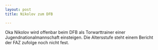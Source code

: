 ```yaml
---
layout: post
title: Nikolov zum DFB

---
```


Oka Nikolov wird offenbar beim DFB als Torwarttrainer einer Jugendnationalmannschaft einsteigen. Die Altersstufe steht einem Bericht der FAZ zufolge noch nicht fest.


